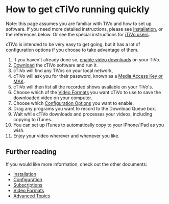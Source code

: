 # How to get cTiVo running quickly

Note: this page assumes you are familiar with TiVo and how to set up software. If you need more detailed instructions, please see [Installation](installation.md), or the references below. Or see the special instructions for [iTiVo users](iTiVo-Users).

cTiVo is intended to be very easy to get going, but it has a lot of configuration options if you choose to take advantage of them.  

1. If you haven't already done so, [enable video downloads](https://www3.tivo.com/tivo-mma/dvrpref.do) on your TiVo.
1. [Download](http://cTivo.googlecode.com/download) the cTiVo software and run it.
1. cTiVo will find any TiVos on your local network,
1. cTiVo will ask you for their password, known as a [Media Access Key or MAK](https://www3.tivo.com/tivo-mma/showmakey.do).
1. cTiVo will then list all the recorded shows available on your TiVo's.
1. Choose which of the [Video Formats](Video-Formats.md) you want cTiVo to use to save the downloaded video on your computer.
1. Choose which [Configuration Options](Configuration.md) you want to enable.
1. Drag any programs you want to record to the Download Queue box.
1. Wait while cTiVo downloads and processes your videos, including copying to iTunes.
1. You can set up iTunes to automatically copy to your iPhone/iPad as you wish.
1. Enjoy your video wherever and whenever you like.

## Further reading

If you would like more information, check out the other documents:
- [Installation](installation.md)
- [Configuration](http://configuration.md)
- [Subscriptions](Subscriptions.md)
- [Video Formats](Video-Formats.md)
- [Advanced Topics](Advanced-Topics.md)